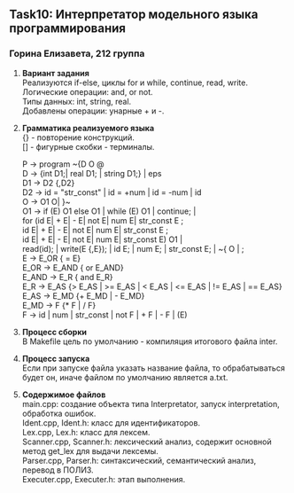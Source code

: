 ## Task10: Интерпретатор модельного языка программирования      
### Горина Елизавета, 212 группа    
  

1. __Вариант задания__  
    Реализуются if-else, циклы for и while, continue, read, write.  
    Логические операции: and, or not.  
    Типы данных: int, string, real.  
    Добавлены операции: унарные + и -.   

2. __Грамматика реализуемого языка__  
    {} - повторение конструкций.  
    [] - фигурные скобки - терминалы.  

    P -> program ~{D O @  
    D -> {int D1;| real D1; | string D1;} | eps  
    D1 -> D2 {,D2}  
    D2 -> id = "str_const" | id = +num | id = -num | id  
    O -> O1 O| }~  
    O1 -> if (E) O1 else O1 | while (E) O1 | continue; |  
          for (id E| + E| - E| not E| num E| str_const E ;    
               id E| + E| - E| not E| num E| str_const E ;  
               id E| + E| - E| not E| num E| str_const E) O1 |  
          read(id); | write(E {,E}); | id E; | num E; | str_const E; | ~{ O | ;   
    E -> E_OR { = E}  
    E_OR -> E_AND { or E_AND}  
    E_AND -> E_R { and E_R}  
    E_R -> E_AS {> E_AS | >= E_AS | < E_AS | <= E_AS | != E_AS | == E_AS}  
    E_AS -> E_MD {+ E_MD | - E_MD}  
    E_MD -> F {* F | / F}  
    F -> id | num | str_const | not F | + F | - F | (E)    
 
3. __Процесс сборки__    
    В Makefile цель по умолчанию - компиляция итогового файла inter.    
  
4.  __Процесс запуска__  
    Если при запуске файла указать название файла, то обрабатываться будет он, иначе файлом по умолчанию является a.txt.    
  
4. __Содержимое файлов__   
    main.cpp: создание объекта типа Interpretator, запуск interpretation, обработка ошибок.      
    Ident.cpp, Ident.h: класс для идентификаторов.   
    Lex.cpp, Lex.h: класс для лексем.  
    Scanner.cpp, Scanner.h: лексический анализ, содержит основной метод get_lex для выдачи лексемы.   
    Parser.cpp, Parser.h: синтаксический, семантический анализ, перевод в ПОЛИЗ.   
    Executer.cpp, Executer.h: этап выполнения.  

 


